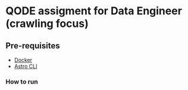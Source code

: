 # QODE assigment for Data Engineer (crawling focus)

## Pre-requisites

- [Docker](https://docs.docker.com/engine/install/)
- [Astro CLI](https://docs.astronomer.io/astro/cli/install-cli)

### How to run
